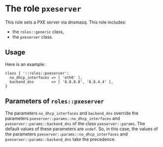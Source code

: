 # The role `pxeserver`

This role sets a PXE server via dnsmasq.
This role includes:

- the `roles::generic` class,
- the `pxeserver` class.


## Usage

Here is an example:

```puppet
class { '::roles::pxeserver':
  no_dhcp_interfaces => [ 'eth0' ],
  backend_dns        => [ '8.8.8.8', '8.8.4.4' ],
}
```


## Parameters of `roles::pxeserver`

The parameters `no_dhcp_interfaces` and `backend_dns`
override the parameters
`pxeserver::params::no_dhcp_interfaces` and
`pxeserver::params::backend_dns` of the class
`pxeserver::params`. The default values of these parameters
are `undef`. So, in this case, the values of the parameters
`pxeserver::params::no_dhcp_interfaces` and
`pxeserver::params::backend_dns` take the precedence.




